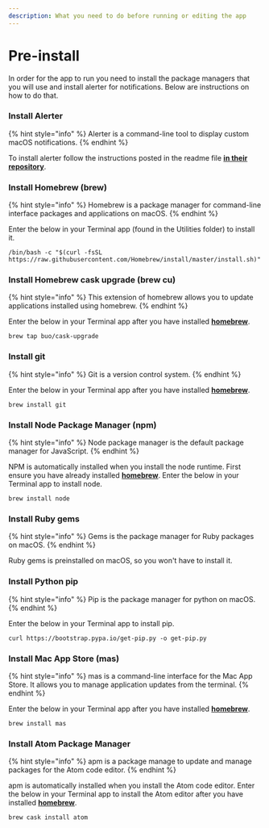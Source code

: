 ```yaml
---
description: What you need to do before running or editing the app
---
```


# Pre-install

In order for the app to run you need to install the package managers that you will use and install alerter for notifications. Below are instructions on how to do that.

### Install Alerter

{% hint style="info" %}
Alerter is a command-line tool to display custom macOS notifications.
{% endhint %}

To install alerter follow the instructions posted in the readme file [**in their repository**](https://github.com/vjeantet/alerter).

### Install Homebrew \(brew\)

{% hint style="info" %}
Homebrew is a package manager for command-line interface packages and applications on macOS. 
{% endhint %}

Enter the below in your Terminal app \(found in the Utilities folder\) to install it.

```text
/bin/bash -c "$(curl -fsSL https://raw.githubusercontent.com/Homebrew/install/master/install.sh)"
```

### Install Homebrew cask upgrade \(brew cu\)

{% hint style="info" %}
This extension of homebrew allows you to update applications installed using homebrew.
{% endhint %}

Enter the below in your Terminal app after you have installed [**homebrew**](pre-install.md#install-homebrew).

```text
brew tap buo/cask-upgrade
```

### Install git

{% hint style="info" %}
Git is a version control system.
{% endhint %}

Enter the below in your Terminal app after you have installed [**homebrew**](pre-install.md#install-homebrew).

```text
brew install git
```

### Install Node Package Manager \(npm\)

{% hint style="info" %}
Node package manager is the default package manager for JavaScript.
{% endhint %}

NPM is automatically installed when you install the node runtime. First ensure you have already installed [**homebrew**](pre-install.md#install-homebrew-brew). Enter the below in your Terminal app to install node.

```text
brew install node
```

### Install Ruby gems

{% hint style="info" %}
Gems is the package manager for Ruby packages on macOS.
{% endhint %}

Ruby gems is preinstalled on macOS, so you won't have to install it.

### Install Python pip

{% hint style="info" %}
Pip is the package manager for python on macOS.
{% endhint %}

Enter the below in your Terminal app to install pip.

```text
curl https://bootstrap.pypa.io/get-pip.py -o get-pip.py
```

### Install Mac App Store \(mas\)

{% hint style="info" %}
mas is a command-line interface for the Mac App Store. It allows you to manage application updates from the terminal.
{% endhint %}

Enter the below in your Terminal app after you have installed [**homebrew**](pre-install.md#install-homebrew).

```text
brew install mas
```

### Install Atom Package Manager

{% hint style="info" %}
apm is a package manage to update and manage packages for the Atom code editor.
{% endhint %}

apm is automatically installed when you install the Atom code editor. Enter the below in your Terminal app to install the Atom editor after you have installed [**homebrew**](pre-install.md#install-homebrew).

```text
brew cask install atom
```



